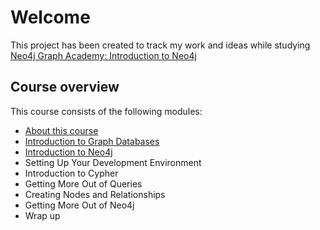 # Welcome

This project has been created to track my work and ideas while studying [Neo4j Graph Academy: Introduction to Neo4j](https://neo4j.com/graphacademy/online-training/introduction-to-neo4j)

## Course overview

This course consists of the following modules:

+ [About this course](https://neo4j.com/graphacademy/online-training/introduction-to-neo4j/part-0/#_about_this_course)
+ [Introduction to Graph Databases](https://neo4j.com/graphacademy/online-training/introduction-to-neo4j/part-1/)
+ [Introduction to Neo4j](https://neo4j.com/graphacademy/online-training/introduction-to-neo4j/part-2/)
+ Setting Up Your Development Environment
+ Introduction to Cypher
+ Getting More Out of Queries
+ Creating Nodes and Relationships
+ Getting More Out of Neo4j
+ Wrap up
